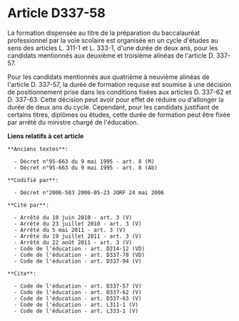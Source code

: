 # Article D337-58

La formation dispensée au titre de la préparation du baccalauréat professionnel par la voie scolaire est organisée en un
cycle d'études au sens des articles L. 311-1 et L. 333-1, d'une durée de deux ans, pour les candidats mentionnés aux deuxième
et troisième alinéas de l'article D. 337-57.

Pour les candidats mentionnés aux quatrième à neuvième alinéas de l'article D. 337-57, la durée de formation requise est
soumise à une décision de positionnement prise dans les conditions fixées aux articles D. 337-62 et D. 337-63. Cette décision
peut avoir pour effet de réduire ou d'allonger la durée de deux ans du cycle. Cependant, pour les candidats justifiant de
certains titres, diplômes ou études, cette durée de formation peut être fixée par arrêté du ministre chargé de l'éducation.

**Liens relatifs à cet article**

	**Anciens textes**:

	  - Décret n°95-663 du 9 mai 1995 - art. 8 (M)
	  - Décret n°95-663 du 9 mai 1995 - art. 8 (Ab)

	**Codifié par**:

	  - Décret n°2006-583 2006-05-23 JORF 24 mai 2006

	**Cité par**:

	  - Arrêté du 10 juin 2010 - art. 3 (V)
	  - Arrêté du 23 juillet 2010 - art. 3 (V)
	  - Arrêté du 5 mai 2011 - art. 3 (V)
	  - Arrêté du 19 juillet 2011 - art. 3 (V)
	  - Arrêté du 22 août 2011 - art. 3 (V)
	  - Code de l'éducation - art. D214-12 (VD)
	  - Code de l'éducation - art. D337-78 (VD)
	  - Code de l'éducation - art. D337-94 (V)

	**Cite**:

	  - Code de l'éducation - art. D337-57 (V)
	  - Code de l'éducation - art. D337-62 (V)
	  - Code de l'éducation - art. D337-63 (V)
	  - Code de l'éducation - art. L311-1 (V)
	  - Code de l'éducation - art. L333-1 (V)
